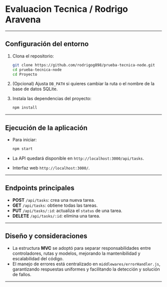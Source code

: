# Evaluacion Tecnica / Rodrigo Aravena


---

## Configuración del entorno

1. Clona el repositorio:

   ```bash
   git clone https://github.com/rodrigog898/prueba-tecnica-node.git
   cd prueba-tecnica-node
   cd Proyecto
   ```

2. (Opcional) Ajusta `DB_PATH` si quieres cambiar la ruta o el nombre de la base de datos SQLite.

3. Instala las dependencias del proyecto:

   ```bash
   npm install
   ```

---

## Ejecución de la aplicación

* Para iniciar:

  ```bash
  npm start
  ```

* La API quedará disponible en `http://localhost:3000/api/tasks`.

* Interfaz web `http://localhost:3000/`.

---

## Endpoints principales

* **POST** `/api/tasks`: crea una nueva tarea.
* **GET** `/api/tasks`: obtiene todas las tareas.
* **PUT** `/api/tasks/:id`: actualiza el `status` de una tarea.
* **DELETE** `/api/tasks/:id`: elimina una tarea.

---

## Diseño y consideraciones


* La estructura **MVC** se adoptó para separar responsabilidades entre controladores, rutas y modelos, mejorando la mantenibilidad y escalabilidad del código.
* El manejo de errores está centralizado en `middlewares/errorHandler.js`, garantizando respuestas uniformes y facilitando la detección y solución de fallos.

---

